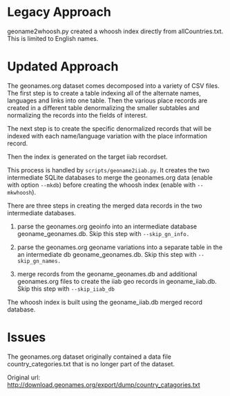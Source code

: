 # Legacy Approach

geoname2whoosh.py created a whoosh index directly from allCountries.txt.  This is
limited to English names.

# Updated Approach

The geonames.org dataset comes decomposed into a variety of CSV files.  The
first step is to create a table indexing all of the alternate names, languages
and links into one table.  Then the various place records are created in a
different table denormalizing the smaller subtables and normalizing the records
into the fields of interest.

The next step is to create the specific denormalized records that will be indexed with each
name/language variation with the place information record.

Then the index is generated on the target iiab recordset.

This process is handled by ```scripts/geoname2iiab.py```.  It creates the two
intermediate SQLite databases to merge the geonames.org data (enable with
option ```--mkdb```) before creating the whoosh index (enable with ```--mkwhoosh```).

There are three steps in creating the merged data records in the two intermediate databases.

1. parse the geonames.org geoinfo into an intermediate database
   geoname_geonames.db. Skip this step with ```--skip_gn_info.```

2. parse the geonames.org geoname variations into a separate table in the an
   intermediate db geoname_geonames.db.  Skip this step with ```--skip_gn_names.```

3. merge records from the geoname_geonames.db and additional geonames.org files
   to create the iiab geo records in geoname_iiab.db.  Skip this step with
   ```--skip_iiab_db```

The whoosh index is built using the geoname_iiab.db merged record database.


# Issues

The geonames.org dataset originally contained a data file
country_categories.txt that is no longer part of the dataset.

Original url: http://download.geonames.org/export/dump/country_catagories.txt

